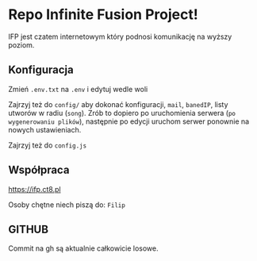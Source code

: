 # Repo Infinite Fusion Project!
IFP jest czatem internetowym który podnosi komunikację na wyższy poziom.

## Konfiguracja
Zmień ```.env.txt``` na ```.env``` i edytuj wedle woli

Zajrzyj też do ```config/``` aby dokonać konfiguracji, ```mail```, ```banedIP```, listy utworów w radiu (```song```). Zrób to dopiero po uruchomienia serwera (```po wygenerowaniu plików```), następnie po edycji uruchom serwer ponownie na nowych ustawieniach.

Zajrzyj też do ```config.js```

## Współpraca
https://ifp.ct8.pl

Osoby chętne niech piszą do: ```Filip```

## GITHUB
Commit na gh są aktualnie całkowicie losowe.
